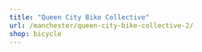 ```yaml
---
title: "Queen City Bike Collective"
url: /manchester/queen-city-bike-collective-2/
shop: bicycle
---
```

